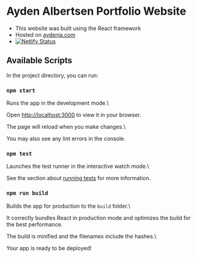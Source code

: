 # Ayden Albertsen Portfolio Website
- This website was built using the React framework
- Hosted on [aydenja.com](https://www.aydenja.com)
- [![Netlify Status](https://api.netlify.com/api/v1/badges/e4cdc70b-98ea-4370-86a1-f2360f6c764f/deploy-status)](https://app.netlify.com/sites/mellifluous-gumdrop-737f9b/deploys)

## Available Scripts

  

In the project directory, you can run:

  

### `npm start`

  

Runs the app in the development mode.\

Open [http://localhost:3000](http://localhost:3000) to view it in your browser.

  

The page will reload when you make changes.\

You may also see any lint errors in the console.

  

### `npm test`

  

Launches the test runner in the interactive watch mode.\

See the section about [running tests](https://facebook.github.io/create-react-app/docs/running-tests) for more information.

  

### `npm run build`

  

Builds the app for production to the `build` folder.\

It correctly bundles React in production mode and optimizes the build for the best performance.

  

The build is minified and the filenames include the hashes.\

Your app is ready to be deployed!